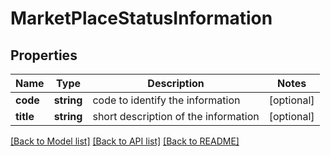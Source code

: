 # MarketPlaceStatusInformation

## Properties
Name | Type | Description | Notes
------------ | ------------- | ------------- | -------------
**code** | **string** | code to identify the information | [optional] 
**title** | **string** | short description of the information | [optional] 

[[Back to Model list]](../../README.md#documentation-for-models) [[Back to API list]](../../README.md#documentation-for-api-endpoints) [[Back to README]](../../README.md)

